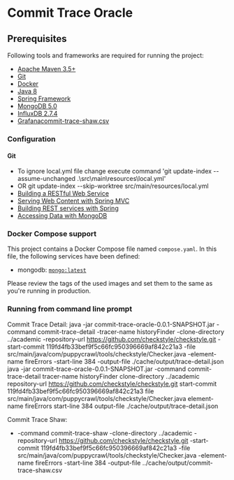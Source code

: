 # Commit Trace Oracle

## Prerequisites
Following tools and frameworks are required for running the project:

* [Apache Maven 3.5+](https://maven.apache.org/)
* [Git](https://git-scm.com/)
* [Docker](https://www.docker.com/)
* [Java 8](https://www.oracle.com/java/technologies/java8.html)
* [Spring Framework](https://spring.io/)
* [MongoDB 5.0](https://www.mongodb.com)
* [InfluxDB 2.7.4](https://www.influxdata.com/)
* [Grafana](https://grafana.com/)[commit-trace-shaw.csv](..%2Frepertory%2Fcommit-trace-shaw.csv)

### Configuration

#### Git
* To ignore local.yml file change execute command 'git update-index --assume-unchanged .\src\main\resources\local.yml'
* OR  git update-index --skip-worktree src/main/resources/local.yml
* [Building a RESTful Web Service](https://spring.io/guides/gs/rest-service/)
* [Serving Web Content with Spring MVC](https://spring.io/guides/gs/serving-web-content/)
* [Building REST services with Spring](https://spring.io/guides/tutorials/rest/)
* [Accessing Data with MongoDB](https://spring.io/guides/gs/accessing-data-mongodb/)

### Docker Compose support

This project contains a Docker Compose file named `compose.yaml`.
In this file, the following services have been defined:

* mongodb: [`mongo:latest`](https://hub.docker.com/_/mongo)

Please review the tags of the used images and set them to the same as you're running in production.
### Running from command line prompt
Commit Trace Detail:
java -jar commit-trace-oracle-0.0.1-SNAPSHOT.jar -command commit-trace-detail -tracer-name historyFinder -clone-directory ../academic -repository-url https://github.com/checkstyle/checkstyle.git -start-commit 119fd4fb33bef9f5c66fc950396669af842c21a3 -file src/main/java/com/puppycrawl/tools/checkstyle/Checker.java -element-name fireErrors -start-line 384 -output-file ./cache/output/trace-detail.json 
java -jar commit-trace-oracle-0.0.1-SNAPSHOT.jar -command commit-trace-detail tracer-name historyFinder clone-directory ../academic repository-url https://github.com/checkstyle/checkstyle.git start-commit 119fd4fb33bef9f5c66fc950396669af842c21a3 file src/main/java/com/puppycrawl/tools/checkstyle/Checker.java element-name fireErrors start-line 384 output-file ./cache/output/trace-detail.json

Commit Trace Shaw:
* -command commit-trace-shaw -clone-directory ../academic -repository-url https://github.com/checkstyle/checkstyle.git -start-commit 119fd4fb33bef9f5c66fc950396669af842c21a3 -file src/main/java/com/puppycrawl/tools/checkstyle/Checker.java -element-name fireErrors -start-line 384 -output-file ../cache/output/commit-trace-shaw.csv
